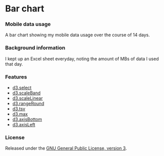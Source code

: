 # Bar chart
### Mobile data usage

A bar chart showing my mobile data usage over the course of 14 days.

### Background information

I kept up an Excel sheet everyday, noting the amount of MBs of data I used that day.

### Features

* [d3.select](https://github.com/d3/d3-selection)
* [d3.scaleBand](https://github.com/d3/d3-scale)
* [d3.scaleLinear](https://github.com/d3/d3-scale)
* [d3.rangeRound](https://github.com/d3/d3-scale)
* [d3.tsv](https://bl.ocks.org/mbostock/3305937)
* [d3.max](https://github.com/d3/d3-array)
* [d3.axisBottom](https://github.com/d3/d3-axis)
* [d3.axisLeft](https://github.com/d3/d3-axis)

### License

Released under the [GNU General Public License, version 3](https://opensource.org/licenses/GPL-3.0).
